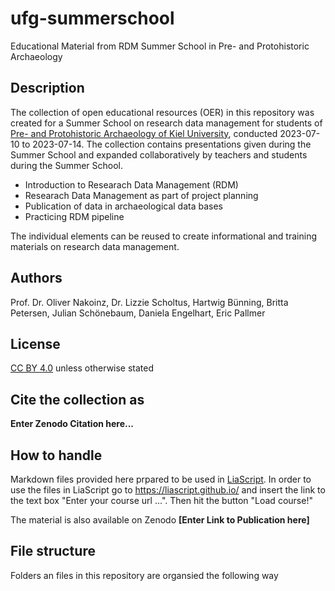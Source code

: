 # ufg-summerschool
Educational Material from RDM Summer School in Pre- and Protohistoric Archaeology

## Description
The collection of open educational resources (OER) in this repository was created for a Summer School on research data management for students of [Pre- and Protohistoric Archaeology of Kiel University](https://www.ufg.uni-kiel.de/en?set_language=en), conducted 2023-07-10 to 2023-07-14. The collection contains presentations given during the Summer School and expanded collaboratively by teachers and students during the Summer School.

* Introduction to Researach Data Management (RDM)
* Researach Data Management as part of project planning 
* Publication of data in archaeological data bases
* Practicing RDM pipeline

The individual elements can be reused to create informational and training materials on research data management.

## Authors
Prof. Dr. Oliver Nakoinz, Dr. Lizzie Scholtus, Hartwig Bünning, Britta Petersen, Julian Schönebaum, Daniela Engelhart, Eric Pallmer 

## License 
[CC BY 4.0](https://creativecommons.org/licenses/by/4.0/) unless otherwise stated

## Cite the collection as
**Enter Zenodo Citation here...**

## How to handle
Markdown files provided here prpared to be used in [LiaScript](https://liascript.github.io/). In order to use the files in LiaScript go to https://liascript.github.io/ and insert the link to the text box "Enter your course url ...". Then hit the button "Load course!"

The material is also available on Zenodo **[Enter Link to Publication here]** 

## File structure
Folders an files in this repository are organsied the following way
